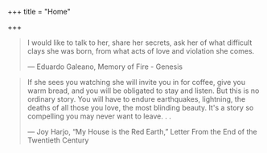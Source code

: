 +++
title = "Home"

+++
> I would like to talk to her, share her secrets, ask her of what
> difficult clays she was born, from what acts of love and
> violation she comes.
>
> — Eduardo Galeano, Memory of Fire - Genesis

> If she sees you watching she will invite you in for coffee, give
> you warm bread, and you will be obligated to stay and listen.
> But this is no ordinary story. You will have to endure
> earthquakes, lightning, the deaths of all those you love, the
> most blinding beauty. It's a story so compelling you may never
> want to leave. . .
>
> — Joy Harjo, “My House is the Red Earth,” Letter From the End of the Twentieth Century